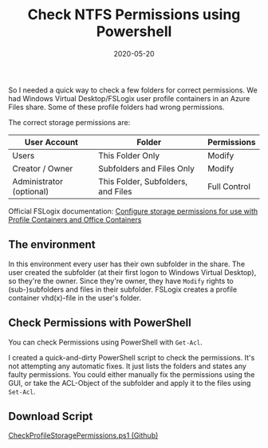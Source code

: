 ﻿---
aliases:
    - check-ntfs-permissions-powershell
slug: Check-NTFS-Permissions-Powershell
layout: post
title: "Check NTFS Permissions using Powershell"
date: 2020-05-20
tags:
    [powershell, accessrights, acl, ntfs, windowsvirtualdesktop, fslogix]
cover:
    image: /images/2020/2020-05-20_CheckProfileStoragePermissions.png
---

So I needed a quick way to check a few folders for correct permissions. We had Windows Virtual Desktop/FSLogix user profile containers in an Azure Files share. Some of these profile folders had wrong permissions.

The correct storage permissions are:

| User Account             | Folder                             | Permissions  |
| ------------------------ | ---------------------------------- | ------------ |
| Users                    | This Folder Only                   | Modify       |
| Creator / Owner          | Subfolders and Files Only          | Modify       |
| Administrator (optional) | This Folder, Subfolders, and Files | Full Control |

Official FSLogix documentation: [Configure storage permissions for use with Profile Containers and Office Containers](https://docs.microsoft.com/en-us/fslogix/fslogix-storage-config-ht)

## The environment

In this environment every user has their own subfolder in the share. The user created the subfolder (at their first logon to Windows Virtual Desktop), so they're the owner. Since they're owner, they have `Modify` rights to (sub-)subfolders and files in their subfolder. FSLogix creates a profile container vhd(x)-file in the user's folder.

## Check Permissions with PowerShell

You can check Permissions using PowerShell with `Get-Acl`.

I created a quick-and-dirty PowerShell script to check the permissions. It's not attempting any automatic fixes. It just lists the folders and states any faulty permissions. You could either manually fix the permissions using the GUI, or take the ACL-Object of the subfolder and apply it to the files using `Set-Acl`.

## Download Script

[CheckProfileStoragePermissions.ps1 (Github)](https://gist.github.com/diecknet/8a36e9551cf5a08c03779e9f7d13d05e)
